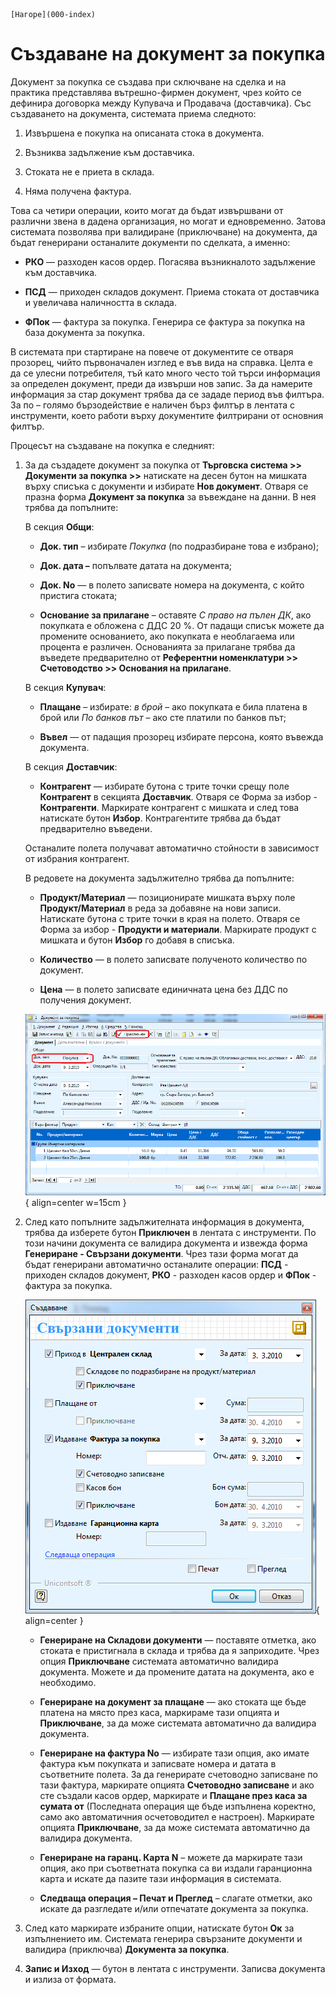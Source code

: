 ```{only} html
[Нагоре](000-index)
```

# Създаване на документ за покупка

Документ за покупка се създава при сключване на сделка и на практика
представлява вътрешно-фирмен документ, чрез който се дефинира
договорка между Купувача и Продавача (доставчика). Със
създаването на документа, системата приема следното:

1. Извършена е покупка на описаната стока в документа.

1. Възниква задължение към доставчика.

1. Стоката не е приета в склада. 

1. Няма получена фактура.

Това са четири операции, които могат да бъдат извършвани от различни
звена в дадена организация, но могат и едновременно. Затова
системата позволява при валидиране (приключване) на документа,
да бъдат генерирани останалите документи по сделката, а именно:

 - **РКО** — разходен касов ордер. Погасява възникналото задължение към доставчика.

 - **ПСД** — приходен складов документ. Приема стоката от доставчика и увеличава наличността в склада.

 - **ФПок** — фактура за покупка. Генерира се фактура за покупка на база документа за покупка.

В системата при стартиране на повече от документите се отваря прозорец,
чийто първоначален изглед е във вида на справка. Целта е да се улесни
потребителя, тъй като много често той търси информация за определен
документ, преди да извърши нов запис. За да намерите информация за
стар документ трябва да се зададе период във филтъра. За по – голямо
бързодействие е наличен бърз филтър в лентата с инструменти, което
работи върху документите филтрирани от основния филтър.

Процесът на създаване на покупка е следният:

1. За да създадете документ за покупка от **Търговска система \>\> Документи за покупка \>\>** натискате на десен бутон на мишката върху списъка с документи и избирате **Нов документ**. Отваря се празна форма **Документ за покупка** за въвеждане на данни. В нея трябва да попълните:

    В секция **Общи**:

    - **Док. тип** – избирате *Покупка* (по подразбиране това е избрано);

    - **Док. дата –** попълвате датата на документа;

    - **Док. No** — в полето записвате номера на документа, с който пристига стоката;

    - **Основание за прилагане** – оставяте *С право на пълен ДК*, ако покупката е обложена с ДДС 20 %. От падащи списък можете да промените основанието, ако покупката е необлагаема или процента е различен. Основанията за прилагане трябва да въведете предварително от **Референтни номенклатури \>\> Счетоводство \>\> Основания на прилагане**.

    В секция **Купувач**:

    - **Плащане** – избирате: *в брой* – ако покупката е била платена в брой или *По банков път* – ако сте платили по банков път;

    - **Въвел** — от падащия прозорец избирате персона, която въвежда документа. 

    В секция **Доставчик**:

    - **Контрагент** — избирате бутона с трите точки срещу поле **Контрагент** в секцията **Доставчик**. Отваря се Форма за избор - **Контрагенти**. Маркирате контрагент с мишката и след това натискате бутон **Избор**. Контрагентите трябва да бъдат предварително въведени. 

    Останалите полета получават автоматично стойности в зависимост от
избрания контрагент.

    В редовете на документа задължително трябва да попълните:

    - **Продукт/Материал** — позиционирате мишката върху поле **Продукт/Материал** в реда за добавяне на нови записи. Натискате бутона с трите точки в края на полето. Отваря се Форма за избор - **Продукти и материали**. Маркирате продукт с мишката и бутон **Избор** го добавя в списъка. 

    - **Количество** — в полето записвате полученото количество по документ.

    - **Цена** — в полето записвате единичната цена без ДДС по получения документ.

    ![](901-purchase-activate.png){ align=center w=15cm }

1. След като попълните задължителната информация в документа, трябва да изберете бутон **Приключен** в лентата с инструменти. По този начини документа се валидира документа и извежда форма **Генериране - Свързани документи**. Чрез тази форма могат да бъдат генерирани автоматично останалите операции: **ПСД** - приходен складов документ, **РКО** - разходен касов ордер и **ФПок** - фактура за покупка.

    ![](902-purchase-gener.png){ align=center }

    - **Генериране на Складови документи** — поставяте отметка, ако стоката е пристигнала в склада и трябва да я заприходите. Чрез опция **Приключване** системата автоматично валидира документа. Можете и да промените датата на документа, ако е необходимо.

    - **Генериране на документ за плащане** — ако стоката ще бъде платена на място през каса, маркираме тази опцията и **Приключване**, за да може системата автоматично да валидира документа.

    - **Генериране на фактура No** — избирате тази опция, ако имате фактура към покупката и записвате номера и датата в съответните полета. За да генерирате счетоводно записване по тази фактура, маркирате опцията **Счетоводно записване** и ако сте създали касов ордер, маркирате и **Плащане през каса за сумата от** (Последната операция ще бъде изпълнена коректно, само ако автоматичния осчетоводител е настроен). Маркирате опцията **Приключване**, за да може системата автоматично да валидира документа.

    - **Генериране на гаранц. Карта N** – можете да маркирате тази опция, ако при съответната покупка са ви издали гаранционна карта и искате да пазите тази информация в системата.

    - **Следваща операция – Печат и Преглед** – слагате отметки, ако искате да разгледате и/или отпечатате документа за покупка. 

1. След като маркирате избраните опции, натискате бутон **Ок** за изпълнението им. Системата генерира свързаните документи и валидира (приключва) **Документа за покупка**.

1. **Запис и Изход** — бутон в лентата с инструменти. Записва документа и излиза от формата.
